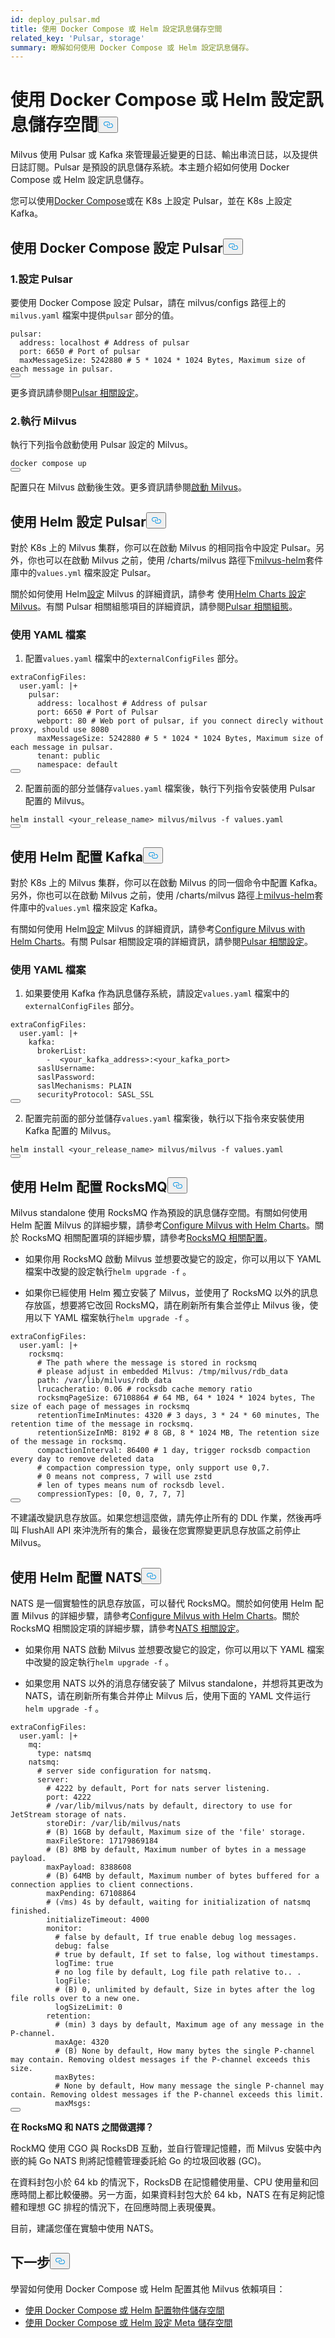 ```yaml
---
id: deploy_pulsar.md
title: 使用 Docker Compose 或 Helm 設定訊息儲存空間
related_key: 'Pulsar, storage'
summary: 瞭解如何使用 Docker Compose 或 Helm 設定訊息儲存。
---
```

<h1 id="Configure-Message-Storage-with-Docker-Compose-or-Helm" class="common-anchor-header">使用 Docker Compose 或 Helm 設定訊息儲存空間<button data-href="#Configure-Message-Storage-with-Docker-Compose-or-Helm" class="anchor-icon" translate="no">
      <svg translate="no"
        aria-hidden="true"
        focusable="false"
        height="20"
        version="1.1"
        viewBox="0 0 16 16"
        width="16"
      >
        <path
          fill="#0092E4"
          fill-rule="evenodd"
          d="M4 9h1v1H4c-1.5 0-3-1.69-3-3.5S2.55 3 4 3h4c1.45 0 3 1.69 3 3.5 0 1.41-.91 2.72-2 3.25V8.59c.58-.45 1-1.27 1-2.09C10 5.22 8.98 4 8 4H4c-.98 0-2 1.22-2 2.5S3 9 4 9zm9-3h-1v1h1c1 0 2 1.22 2 2.5S13.98 12 13 12H9c-.98 0-2-1.22-2-2.5 0-.83.42-1.64 1-2.09V6.25c-1.09.53-2 1.84-2 3.25C6 11.31 7.55 13 9 13h4c1.45 0 3-1.69 3-3.5S14.5 6 13 6z"
        ></path>
      </svg>
    </button></h1><p>Milvus 使用 Pulsar 或 Kafka 來管理最近變更的日誌、輸出串流日誌，以及提供日誌訂閱。Pulsar 是預設的訊息儲存系統。本主題介紹如何使用 Docker Compose 或 Helm 設定訊息儲存。</p>
<p>您可以使用<a href="https://docs.docker.com/get-started/overview/">Docker Compose</a>或在 K8s 上設定 Pulsar，並在 K8s 上設定 Kafka。</p>
<h2 id="Configure-Pulsar-with-Docker-Compose" class="common-anchor-header">使用 Docker Compose 設定 Pulsar<button data-href="#Configure-Pulsar-with-Docker-Compose" class="anchor-icon" translate="no">
      <svg translate="no"
        aria-hidden="true"
        focusable="false"
        height="20"
        version="1.1"
        viewBox="0 0 16 16"
        width="16"
      >
        <path
          fill="#0092E4"
          fill-rule="evenodd"
          d="M4 9h1v1H4c-1.5 0-3-1.69-3-3.5S2.55 3 4 3h4c1.45 0 3 1.69 3 3.5 0 1.41-.91 2.72-2 3.25V8.59c.58-.45 1-1.27 1-2.09C10 5.22 8.98 4 8 4H4c-.98 0-2 1.22-2 2.5S3 9 4 9zm9-3h-1v1h1c1 0 2 1.22 2 2.5S13.98 12 13 12H9c-.98 0-2-1.22-2-2.5 0-.83.42-1.64 1-2.09V6.25c-1.09.53-2 1.84-2 3.25C6 11.31 7.55 13 9 13h4c1.45 0 3-1.69 3-3.5S14.5 6 13 6z"
        ></path>
      </svg>
    </button></h2><h3 id="1-Configure-Pulsar" class="common-anchor-header">1.設定 Pulsar</h3><p>要使用 Docker Compose 設定 Pulsar，請在 milvus/configs 路徑上的<code translate="no">milvus.yaml</code> 檔案中提供<code translate="no">pulsar</code> 部分的值。</p>
<pre><code translate="no">pulsar:
  address: localhost <span class="hljs-comment"># Address of pulsar</span>
  port: <span class="hljs-number">6650</span> <span class="hljs-comment"># Port of pulsar</span>
  maxMessageSize: <span class="hljs-number">5242880</span> <span class="hljs-comment"># 5 * 1024 * 1024 Bytes, Maximum size of each message in pulsar.</span>
<button class="copy-code-btn"></button></code></pre>
<p>更多資訊請參閱<a href="/docs/zh-hant/configure_pulsar.md">Pulsar 相關設定</a>。</p>
<h3 id="2-Run-Milvus" class="common-anchor-header">2.執行 Milvus</h3><p>執行下列指令啟動使用 Pulsar 設定的 Milvus。</p>
<pre><code translate="no">docker compose up
<button class="copy-code-btn"></button></code></pre>
<div class="alert note">配置只在 Milvus 啟動後生效。更多資訊請參閱<a href="https://milvus.io/docs/install_standalone-docker.md#Start-Milvus">啟動 Milvus</a>。</div>
<h2 id="Configure-Pulsar-with-Helm" class="common-anchor-header">使用 Helm 設定 Pulsar<button data-href="#Configure-Pulsar-with-Helm" class="anchor-icon" translate="no">
      <svg translate="no"
        aria-hidden="true"
        focusable="false"
        height="20"
        version="1.1"
        viewBox="0 0 16 16"
        width="16"
      >
        <path
          fill="#0092E4"
          fill-rule="evenodd"
          d="M4 9h1v1H4c-1.5 0-3-1.69-3-3.5S2.55 3 4 3h4c1.45 0 3 1.69 3 3.5 0 1.41-.91 2.72-2 3.25V8.59c.58-.45 1-1.27 1-2.09C10 5.22 8.98 4 8 4H4c-.98 0-2 1.22-2 2.5S3 9 4 9zm9-3h-1v1h1c1 0 2 1.22 2 2.5S13.98 12 13 12H9c-.98 0-2-1.22-2-2.5 0-.83.42-1.64 1-2.09V6.25c-1.09.53-2 1.84-2 3.25C6 11.31 7.55 13 9 13h4c1.45 0 3-1.69 3-3.5S14.5 6 13 6z"
        ></path>
      </svg>
    </button></h2><p>對於 K8s 上的 Milvus 集群，你可以在啟動 Milvus 的相同指令中設定 Pulsar。另外，你也可以在啟動 Milvus 之前，使用 /charts/milvus 路徑下<a href="https://github.com/milvus-io/milvus-helm">milvus-helm</a>套件庫中的<code translate="no">values.yml</code> 檔來設定 Pulsar。</p>
<p>關於如何使用 Helm<a href="/docs/zh-hant/configure-helm.md">設定</a> Milvus 的詳細資訊，請參考 使用<a href="/docs/zh-hant/configure-helm.md">Helm Charts 設定 Milvus</a>。有關 Pulsar 相關組態項目的詳細資訊，請參閱<a href="/docs/zh-hant/configure_pulsar.md">Pulsar 相關組態</a>。</p>
<h3 id="Using-the-YAML-file" class="common-anchor-header">使用 YAML 檔案</h3><ol>
<li>配置<code translate="no">values.yaml</code> 檔案中的<code translate="no">externalConfigFiles</code> 部分。</li>
</ol>
<pre><code translate="no" class="language-yaml">extraConfigFiles:
  user.yaml: |+
    pulsar:
      address: localhost <span class="hljs-comment"># Address of pulsar</span>
      port: <span class="hljs-number">6650</span> <span class="hljs-comment"># Port of Pulsar</span>
      webport: <span class="hljs-number">80</span> <span class="hljs-comment"># Web port of pulsar, if you connect direcly without proxy, should use 8080</span>
      maxMessageSize: <span class="hljs-number">5242880</span> <span class="hljs-comment"># 5 * 1024 * 1024 Bytes, Maximum size of each message in pulsar.</span>
      tenant: public
      namespace: default    
<button class="copy-code-btn"></button></code></pre>
<ol start="2">
<li>配置前面的部分並儲存<code translate="no">values.yaml</code> 檔案後，執行下列指令安裝使用 Pulsar 配置的 Milvus。</li>
</ol>
<pre><code translate="no" class="language-shell">helm install &lt;your_release_name&gt; milvus/milvus -f values.yaml
<button class="copy-code-btn"></button></code></pre>
<h2 id="Configure-Kafka-with-Helm" class="common-anchor-header">使用 Helm 配置 Kafka<button data-href="#Configure-Kafka-with-Helm" class="anchor-icon" translate="no">
      <svg translate="no"
        aria-hidden="true"
        focusable="false"
        height="20"
        version="1.1"
        viewBox="0 0 16 16"
        width="16"
      >
        <path
          fill="#0092E4"
          fill-rule="evenodd"
          d="M4 9h1v1H4c-1.5 0-3-1.69-3-3.5S2.55 3 4 3h4c1.45 0 3 1.69 3 3.5 0 1.41-.91 2.72-2 3.25V8.59c.58-.45 1-1.27 1-2.09C10 5.22 8.98 4 8 4H4c-.98 0-2 1.22-2 2.5S3 9 4 9zm9-3h-1v1h1c1 0 2 1.22 2 2.5S13.98 12 13 12H9c-.98 0-2-1.22-2-2.5 0-.83.42-1.64 1-2.09V6.25c-1.09.53-2 1.84-2 3.25C6 11.31 7.55 13 9 13h4c1.45 0 3-1.69 3-3.5S14.5 6 13 6z"
        ></path>
      </svg>
    </button></h2><p>對於 K8s 上的 Milvus 集群，你可以在啟動 Milvus 的同一個命令中配置 Kafka。另外，你也可以在啟動 Milvus 之前，使用 /charts/milvus 路徑上<a href="https://github.com/milvus-io/milvus-helm">milvus-helm</a>套件庫中的<code translate="no">values.yml</code> 檔來設定 Kafka。</p>
<p>有關如何使用 Helm<a href="/docs/zh-hant/configure-helm.md">設定</a> Milvus 的詳細資訊，請參考<a href="/docs/zh-hant/configure-helm.md">Configure Milvus with Helm Charts</a>。有關 Pulsar 相關設定項的詳細資訊，請參閱<a href="/docs/zh-hant/configure_pulsar.md">Pulsar 相關設定</a>。</p>
<h3 id="Using-the-YAML-file" class="common-anchor-header">使用 YAML 檔案</h3><ol>
<li>如果要使用 Kafka 作為訊息儲存系統，請設定<code translate="no">values.yaml</code> 檔案中的<code translate="no">externalConfigFiles</code> 部分。</li>
</ol>
<pre><code translate="no" class="language-yaml">extraConfigFiles:
  user.yaml: |+
    kafka:
      brokerList:
        -  &lt;your_kafka_address&gt;:&lt;your_kafka_port&gt;
      saslUsername:
      saslPassword:
      saslMechanisms: PLAIN
      securityProtocol: SASL_SSL    
<button class="copy-code-btn"></button></code></pre>
<ol start="2">
<li>配置完前面的部分並儲存<code translate="no">values.yaml</code> 檔案後，執行以下指令來安裝使用 Kafka 配置的 Milvus。</li>
</ol>
<pre><code translate="no" class="language-shell">helm install &lt;your_release_name&gt; milvus/milvus -f values.yaml
<button class="copy-code-btn"></button></code></pre>
<h2 id="Configure-RocksMQ-with-Helm" class="common-anchor-header">使用 Helm 配置 RocksMQ<button data-href="#Configure-RocksMQ-with-Helm" class="anchor-icon" translate="no">
      <svg translate="no"
        aria-hidden="true"
        focusable="false"
        height="20"
        version="1.1"
        viewBox="0 0 16 16"
        width="16"
      >
        <path
          fill="#0092E4"
          fill-rule="evenodd"
          d="M4 9h1v1H4c-1.5 0-3-1.69-3-3.5S2.55 3 4 3h4c1.45 0 3 1.69 3 3.5 0 1.41-.91 2.72-2 3.25V8.59c.58-.45 1-1.27 1-2.09C10 5.22 8.98 4 8 4H4c-.98 0-2 1.22-2 2.5S3 9 4 9zm9-3h-1v1h1c1 0 2 1.22 2 2.5S13.98 12 13 12H9c-.98 0-2-1.22-2-2.5 0-.83.42-1.64 1-2.09V6.25c-1.09.53-2 1.84-2 3.25C6 11.31 7.55 13 9 13h4c1.45 0 3-1.69 3-3.5S14.5 6 13 6z"
        ></path>
      </svg>
    </button></h2><p>Milvus standalone 使用 RocksMQ 作為預設的訊息儲存空間。有關如何使用 Helm 配置 Milvus 的詳細步驟，請參考<a href="/docs/zh-hant/configure-helm.md">Configure Milvus with Helm Charts</a>。關於 RocksMQ 相關配置項的詳細步驟，請參考<a href="/docs/zh-hant/configure_rocksmq.md">RocksMQ 相關配置</a>。</p>
<ul>
<li><p>如果你用 RocksMQ 啟動 Milvus 並想要改變它的設定，你可以用以下 YAML 檔案中改變的設定執行<code translate="no">helm upgrade -f</code> 。</p></li>
<li><p>如果你已經使用 Helm 獨立安裝了 Milvus，並使用了 RocksMQ 以外的訊息存放區，想要將它改回 RocksMQ，請在刷新所有集合並停止 Milvus 後，使用以下 YAML 檔案執行<code translate="no">helm upgrade -f</code> 。</p></li>
</ul>
<pre><code translate="no" class="language-yaml">extraConfigFiles:
  user.yaml: |+
    rocksmq:
      <span class="hljs-comment"># The path where the message is stored in rocksmq</span>
      <span class="hljs-comment"># please adjust in embedded Milvus: /tmp/milvus/rdb_data</span>
      path: /var/lib/milvus/rdb_data
      lrucacheratio: <span class="hljs-number">0.06</span> <span class="hljs-comment"># rocksdb cache memory ratio</span>
      rocksmqPageSize: <span class="hljs-number">67108864</span> <span class="hljs-comment"># 64 MB, 64 * 1024 * 1024 bytes, The size of each page of messages in rocksmq</span>
      retentionTimeInMinutes: <span class="hljs-number">4320</span> <span class="hljs-comment"># 3 days, 3 * 24 * 60 minutes, The retention time of the message in rocksmq.</span>
      retentionSizeInMB: <span class="hljs-number">8192</span> <span class="hljs-comment"># 8 GB, 8 * 1024 MB, The retention size of the message in rocksmq.</span>
      compactionInterval: <span class="hljs-number">86400</span> <span class="hljs-comment"># 1 day, trigger rocksdb compaction every day to remove deleted data</span>
      <span class="hljs-comment"># compaction compression type, only support use 0,7.</span>
      <span class="hljs-comment"># 0 means not compress, 7 will use zstd</span>
      <span class="hljs-comment"># len of types means num of rocksdb level.</span>
      compressionTypes: [<span class="hljs-number">0</span>, <span class="hljs-number">0</span>, <span class="hljs-number">7</span>, <span class="hljs-number">7</span>, <span class="hljs-number">7</span>]    
<button class="copy-code-btn"></button></code></pre>
<div class="alert warning">
<p>不建議改變訊息存放區。如果您想這麼做，請先停止所有的 DDL 作業，然後再呼叫 FlushAll API 來沖洗所有的集合，最後在您實際變更訊息存放區之前停止 Milvus。</p>
</div>
<h2 id="Configure-NATS-with-Helm" class="common-anchor-header">使用 Helm 配置 NATS<button data-href="#Configure-NATS-with-Helm" class="anchor-icon" translate="no">
      <svg translate="no"
        aria-hidden="true"
        focusable="false"
        height="20"
        version="1.1"
        viewBox="0 0 16 16"
        width="16"
      >
        <path
          fill="#0092E4"
          fill-rule="evenodd"
          d="M4 9h1v1H4c-1.5 0-3-1.69-3-3.5S2.55 3 4 3h4c1.45 0 3 1.69 3 3.5 0 1.41-.91 2.72-2 3.25V8.59c.58-.45 1-1.27 1-2.09C10 5.22 8.98 4 8 4H4c-.98 0-2 1.22-2 2.5S3 9 4 9zm9-3h-1v1h1c1 0 2 1.22 2 2.5S13.98 12 13 12H9c-.98 0-2-1.22-2-2.5 0-.83.42-1.64 1-2.09V6.25c-1.09.53-2 1.84-2 3.25C6 11.31 7.55 13 9 13h4c1.45 0 3-1.69 3-3.5S14.5 6 13 6z"
        ></path>
      </svg>
    </button></h2><p>NATS 是一個實驗性的訊息存放區，可以替代 RocksMQ。關於如何使用 Helm 配置 Milvus 的詳細步驟，請參考<a href="/docs/zh-hant/configure-helm.md">Configure Milvus with Helm Charts</a>。關於 RocksMQ 相關設定項的詳細步驟，請參考<a href="/docs/zh-hant/configure_natsmq.md">NATS 相關設定</a>。</p>
<ul>
<li><p>如果你用 NATS 啟動 Milvus 並想要改變它的設定，你可以用以下 YAML 檔案中改變的設定執行<code translate="no">helm upgrade -f</code> 。</p></li>
<li><p>如果您用 NATS 以外的消息存储安装了 Milvus standalone，并想将其更改为 NATS，请在刷新所有集合并停止 Milvus 后，使用下面的 YAML 文件运行<code translate="no">helm upgrade -f</code> 。</p></li>
</ul>
<pre><code translate="no" class="language-yaml">extraConfigFiles:
  user.yaml: |+
    mq:
      <span class="hljs-built_in">type</span>: natsmq
    natsmq:
      <span class="hljs-comment"># server side configuration for natsmq.</span>
      server: 
        <span class="hljs-comment"># 4222 by default, Port for nats server listening.</span>
        port: <span class="hljs-number">4222</span> 
        <span class="hljs-comment"># /var/lib/milvus/nats by default, directory to use for JetStream storage of nats.</span>
        storeDir: /var/lib/milvus/nats 
        <span class="hljs-comment"># (B) 16GB by default, Maximum size of the &#x27;file&#x27; storage.</span>
        maxFileStore: <span class="hljs-number">17179869184</span> 
        <span class="hljs-comment"># (B) 8MB by default, Maximum number of bytes in a message payload.</span>
        maxPayload: <span class="hljs-number">8388608</span> 
        <span class="hljs-comment"># (B) 64MB by default, Maximum number of bytes buffered for a connection applies to client connections.</span>
        maxPending: <span class="hljs-number">67108864</span> 
        <span class="hljs-comment"># (√ms) 4s by default, waiting for initialization of natsmq finished.</span>
        initializeTimeout: <span class="hljs-number">4000</span> 
        monitor:
          <span class="hljs-comment"># false by default, If true enable debug log messages.</span>
          debug: false 
          <span class="hljs-comment"># true by default, If set to false, log without timestamps.</span>
          logTime: true 
          <span class="hljs-comment"># no log file by default, Log file path relative to.. .</span>
          logFile: 
          <span class="hljs-comment"># (B) 0, unlimited by default, Size in bytes after the log file rolls over to a new one.</span>
          logSizeLimit: <span class="hljs-number">0</span> 
        retention:
          <span class="hljs-comment"># (min) 3 days by default, Maximum age of any message in the P-channel.</span>
          maxAge: <span class="hljs-number">4320</span> 
          <span class="hljs-comment"># (B) None by default, How many bytes the single P-channel may contain. Removing oldest messages if the P-channel exceeds this size.</span>
          maxBytes:
          <span class="hljs-comment"># None by default, How many message the single P-channel may contain. Removing oldest messages if the P-channel exceeds this limit.    </span>
          maxMsgs: 
<button class="copy-code-btn"></button></code></pre>
<div class="alert note">
<p><strong>在 RocksMQ 和 NATS 之間做選擇？</strong></p>
<p>RockMQ 使用 CGO 與 RocksDB 互動，並自行管理記憶體，而 Milvus 安裝中內嵌的純 Go NATS 則將記憶體管理委託給 Go 的垃圾回收器 (GC)。</p>
<p>在資料封包小於 64 kb 的情況下，RocksDB 在記憶體使用量、CPU 使用量和回應時間上都比較優勝。另一方面，如果資料封包大於 64 kb，NATS 在有足夠記憶體和理想 GC 排程的情況下，在回應時間上表現優異。</p>
<p>目前，建議您僅在實驗中使用 NATS。</p>
</div>
<h2 id="Whats-next" class="common-anchor-header">下一步<button data-href="#Whats-next" class="anchor-icon" translate="no">
      <svg translate="no"
        aria-hidden="true"
        focusable="false"
        height="20"
        version="1.1"
        viewBox="0 0 16 16"
        width="16"
      >
        <path
          fill="#0092E4"
          fill-rule="evenodd"
          d="M4 9h1v1H4c-1.5 0-3-1.69-3-3.5S2.55 3 4 3h4c1.45 0 3 1.69 3 3.5 0 1.41-.91 2.72-2 3.25V8.59c.58-.45 1-1.27 1-2.09C10 5.22 8.98 4 8 4H4c-.98 0-2 1.22-2 2.5S3 9 4 9zm9-3h-1v1h1c1 0 2 1.22 2 2.5S13.98 12 13 12H9c-.98 0-2-1.22-2-2.5 0-.83.42-1.64 1-2.09V6.25c-1.09.53-2 1.84-2 3.25C6 11.31 7.55 13 9 13h4c1.45 0 3-1.69 3-3.5S14.5 6 13 6z"
        ></path>
      </svg>
    </button></h2><p>學習如何使用 Docker Compose 或 Helm 配置其他 Milvus 依賴項目：</p>
<ul>
<li><a href="/docs/zh-hant/deploy_s3.md">使用 Docker Compose 或 Helm 配置物件儲存空間</a></li>
<li><a href="/docs/zh-hant/deploy_etcd.md">使用 Docker Compose 或 Helm 設定 Meta 儲存空間</a></li>
</ul>
